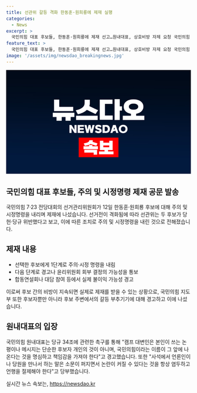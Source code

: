 ```yaml
---
title: 선관위 갈등 격화 한동훈·원희룡에 제재 실행
categories:
  - News
excerpt: >
  국민의힘 대표 후보들, 한동훈·원희룡에 제재 선고…원내대표, 상호비방 자제 요청 국민의힘 7·23 전당대회에서 후보들 간 공정경쟁 의무 및 흑색선전 금지를 위반하며 제재 조치를 받게 된 사안에 대한 선관위의 결정이 나왔다. 후보들과 주변인들의 갈등 부추기기에 대한 우려를 나타내며 후보자들과 지지자들에게 상호비방을 자제할 것을 요청한 것으로 보인다. 또한, 후보자 측근 국회의원 등의 논쟁 개입을 경고하면서 전당대회를 공정한 경쟁의 무대로 만들기를 촉구했다. 함께, 후보자 캠프 대변인들의 행동에도 주의를 당부하고 사석에서의 언행을 절제할 것을 요청했다.
feature_text: >
  국민의힘 대표 후보들, 한동훈·원희룡에 제재 선고…원내대표, 상호비방 자제 요청 국민의힘 7·23 전당대회에서 후보들 간 공정경쟁 의무 및 흑색선전 금지를 위반하며 제재 조치를 받게 된 사안에 대한 선관위의 결정이 나왔다. 후보들과 주변인들의 갈등 부추기기에 대한 우려를 나타내며 후보자들과 지지자들에게 상호비방을 자제할 것을 요청한 것으로 보인다. 또한, 후보자 측근 국회의원 등의 논쟁 개입을 경고하면서 전당대회를 공정한 경쟁의 무대로 만들기를 촉구했다. 함께, 후보자 캠프 대변인들의 행동에도 주의를 당부하고 사석에서의 언행을 절제할 것을 요청했다.
image: '/assets/img/newsdao_breakingnews.jpg'
---
```


<p><img src="/assets/img/newsdao_breakingnews.jpg" alt="ontimetimes 속보" /></p>

<h2>국민의힘 대표 후보들, 주의 및 시정명령 제재 공문 발송</h2>

<p>국민의힘 7·23 전당대회의 선거관리위원회가 12일 한동훈·원희룡 후보에 대해 주의 및 시정명령을 내리며 제재에 나섰습니다. 선거전이 격화됨에 따라 선관위는 두 후보가 당헌·당규 위반했다고 보고, 이에 따른 조치로 주의 및 시정명령을 내린 것으로 전해졌습니다. </p>

<h2 data-ke-size="size26">제재 내용</h2>

<ul>
  <li>선택한 후보에게 1단계로 주의·시정 명령을 내림</li>
  <li>다음 단계로 경고나 윤리위원회 회부 결정의 가능성을 통보</li>
  <li>합동연설회나 대담 참여 등에서 실제 불이익 가능성 경고</li>
</ul>

<p>이로써 후보 간의 비방이 지속되면 실제로 제재를 받을 수 있는 상황으로, 국민의힘 지도부 또한 후보자뿐만 아니라 후보 주변에서의 갈등 부추기기에 대해 경고하고 이에 나섰습니다. </p>

<h2 data-ke-size="size26">원내대표의 입장</h2>

<p>국민의힘 원내대표는 당규 34조에 관련한 촉구를 통해 "캠프 대변인은 본인이 쓰는 논평이나 메시지는 단순한 후보자 개인의 것이 아니며, 국민의힘이라는 이름이 그 앞에 나온다는 것을 명심하고 책임감을 가져야 한다"고 경고했습니다. 또한 "사석에서 언론인이나 당원을 만나서 하는 말은 소문이 퍼지면서 논란이 커질 수 있다는 것을 항상 염두하고 언행을 절제해야 한다"고 당부했습니다.</p>
실시간 뉴스 속보는, <a href="https://newsdao.kr" rel="dofollow">https://newsdao.kr</a>


